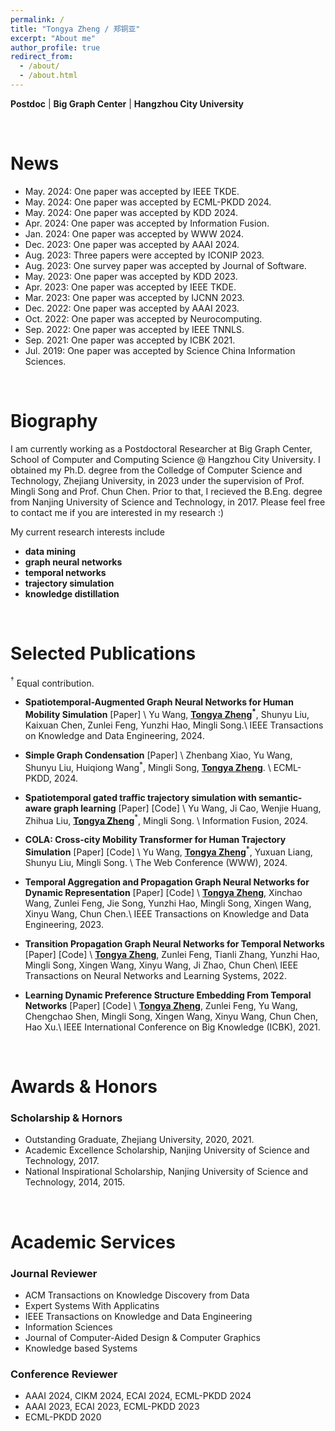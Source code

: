 ```yaml
---
permalink: /
title: "Tongya Zheng / 郑铜亚"
excerpt: "About me"
author_profile: true
redirect_from: 
  - /about/
  - /about.html
---
```


**Postdoc** \| **Big Graph Center** \| **Hangzhou City University**

<br>

News
======
- May. 2024: One paper was accepted by <a href="https://ieeexplore.ieee.org/xpl/RecentIssue.jsp?punumber=69" target="_blank" style="text-decoration: none">IEEE TKDE</a>.
- May. 2024: One paper was accepted by <a href="https://ecmlpkdd.org/2024/" target="_blank" style="text-decoration: none">ECML-PKDD 2024</a>.
- May. 2024: One paper was accepted by <a href="https://kdd2024.kdd.org/" target="_blank" style="text-decoration: none">KDD 2024</a>.
- Apr. 2024: One paper was accepted by <a href="https://www.sciencedirect.com/science/article/pii/S156625352400182" target="_blank" style="text-decoration: none">Information Fusion</a>.
- Jan. 2024: One paper was accepted by <a href="https://www2024.thewebconf.org/" target="_blank" style="text-decoration: none">WWW 2024</a>.
- Dec. 2023: One paper was accepted by <a href="https://aaai.org/aaai-conference/" target="_blank" style="text-decoration: none">AAAI 2024</a>.
- Aug. 2023: Three papers were accepted by <a href="http://iconip2023.org/" target="_blank" style="text-decoration: none">ICONIP 2023</a>.
- Aug. 2023: One survey paper was accepted by <a href="https://www.jos.org.cn/josen/article/abstract/mi007" target="_blank" style="text-decoration: none">Journal of Software</a>.
- May. 2023: One paper was accepted by <a href="https://dl.acm.org/doi/abs/10.1145/3580305.3599388" target="_blank" style="text-decoration: none">KDD 2023</a>.
- Apr. 2023: One paper was accepted by <a href="https://ieeexplore.ieee.org/abstract/document/10094005" target="_blank" style="text-decoration: none">IEEE TKDE</a>.
- Mar. 2023: One paper was accepted by <a href="https://ieeexplore.ieee.org/abstract/document/10191131" target="_blank" style="text-decoration: none">IJCNN 2023</a>.
- Dec. 2022: One paper was accepted by <a href="https://ojs.aaai.org/index.php/AAAI/article/view/26370" target="_blank" style="text-decoration: none">AAAI 2023</a>.
- Oct. 2022: One paper was accepted by <a href="https://www.sciencedirect.com/science/article/pii/S0925231222009961" target="_blank" style="text-decoration: none">Neurocomputing</a>.
- Sep. 2022: One paper was accepted by <a href="https://ieeexplore.ieee.org/abstract/document/9955364" target="_blank" style="text-decoration: none">IEEE TNNLS</a>.
- Sep. 2021: One paper was accepted by <a href="https://ieeexplore.ieee.org/abstract/document/9667681" target="_blank" style="text-decoration: none">ICBK 2021</a>.
- Jul. 2019: One paper was accepted by <a href="https://link.springer.com/article/10.1007/s11432-018-9834-8" target="_blank" style="text-decoration: none">Science China Information Sciences</a>.

<br>


Biography
======

I am currently working as a Postdoctoral Researcher at <a href="http://biggraph.hzcu.edu.cn/col/col8923/index.html" target="_blank" style="text-decoration: none">Big Graph Center</a>, School of Computer and Computing Science @ <a href="http://english.hzcu.edu.cn/" target="_blank" style="text-decoration: none">Hangzhou City University</a>. I obtained my Ph.D. degree from the Colledge of Computer Science and Technology, <a href="https://www.zju.edu.cn/english/" target="_blank" style="text-decoration: none">Zhejiang University</a>, in 2023 under the supervision of Prof. <a href="https://person.zju.edu.cn/en/msong" target="_blank" style="text-decoration: none">Mingli Song</a> and Prof. <a href="https://person.zju.edu.cn/en/0082004" target="_blank" style="text-decoration: none">Chun Chen</a>. Prior to that, I recieved the B.Eng. degree from <a href="https://english.njust.edu.cn/" target="_blank" style="text-decoration: none">Nanjing University of Science and Technology</a>, in 2017. Please feel free to contact me if you are interested in my research :)

My current research interests include 
- **data mining**
- **graph neural networks**
- **temporal networks**
- **trajectory simulation**
- **knowledge distillation**

<br>

Selected Publications
======

$^\dagger$ Equal contribution.

- **Spatiotemporal-Augmented Graph Neural Networks for Human Mobility Simulation** <a href="https://arxiv.org/abs/2306.09381" target="_blank" style="text-decoration: none">\[Paper\]</a> \\
  Yu Wang, **<u>Tongya Zheng</u>$^*$**, Shunyu Liu, Kaixuan Chen, Zunlei Feng, Yunzhi Hao, Mingli Song.\\
  IEEE Transactions on Knowledge and Data Engineering, 2024.

- **Simple Graph Condensation** <a href="https://arxiv.org/abs/2403.14951" target="_blank" style="text-decoration: none">\[Paper\]</a> \\
  Zhenbang Xiao, Yu Wang, Shunyu Liu, Huiqiong Wang$^*$, Mingli Song, **<u>Tongya Zheng</u>**. \\
  ECML-PKDD, 2024.

- **Spatiotemporal gated traffic trajectory simulation with semantic-aware graph learning** <a href="https://www.sciencedirect.com/science/article/pii/S1566253524001829" target="_blank" style="text-decoration: none">\[Paper\]</a> <a href="https://github.com/Star607/STEGA" target="_blank" style="text-decoration: none">\[Code\]</a> \\
  Yu Wang, Ji Cao, Wenjie Huang, Zhihua Liu, **<u>Tongya Zheng</u>**$^*$, Mingli Song. \\
  Information Fusion, 2024.
  
- **COLA: Cross-city Mobility Transformer for Human Trajectory Simulation** <a href="https://dl.acm.org/doi/abs/10.1145/3589334.3645469" target="_blank" style="text-decoration: none">\[Paper\]</a> <a href="https://github.com/Star607/Cross-city-Mobility-Transformer" target="_blank" style="text-decoration: none">\[Code\]</a> \\
  Yu Wang, **<u>Tongya Zheng</u>**$^*$, Yuxuan Liang, Shunyu Liu, Mingli Song. \\
  The Web Conference (WWW), 2024.

- **Temporal Aggregation and Propagation Graph Neural Networks for Dynamic Representation** <a href="https://ieeexplore.ieee.org/abstract/document/10094005" target="_blank" style="text-decoration: none">\[Paper\]</a> <a href="https://github.com/doujiang-zheng/TAP-GNN" target="_blank" style="text-decoration: none">\[Code\]</a> \\
  **<u>Tongya Zheng</u>**, Xinchao Wang, Zunlei Feng, Jie Song, Yunzhi Hao, Mingli Song, Xingen Wang, Xinyu Wang, Chun Chen.\\
  IEEE Transactions on Knowledge and Data Engineering, 2023.

- **Transition Propagation Graph Neural Networks for Temporal Networks** <a href="https://ieeexplore.ieee.org/abstract/document/9955364" target="_blank" style="text-decoration: none">\[Paper\]</a> <a href="https://github.com/doujiang-zheng/TIP-GNN" target="_blank" style="text-decoration: none">\[Code\]</a> \\
  **<u>Tongya Zheng</u>**, Zunlei Feng, Tianli Zhang, Yunzhi Hao, Mingli Song, Xingen Wang, Xinyu Wang, Ji Zhao, Chun Chen\\
  IEEE Transactions on Neural Networks and Learning Systems, 2022.

- **Learning Dynamic Preference Structure Embedding From Temporal Networks** <a href="https://ieeexplore.ieee.org/abstract/document/9667681" target="_blank" style="text-decoration: none">\[Paper\]</a> <a href="https://github.com/doujiang-zheng/Dynamic-Preference-Structure" target="_blank" style="text-decoration: none">\[Code\]</a> \\
  **<u>Tongya Zheng</u>**, Zunlei Feng, Yu Wang, Chengchao Shen, Mingli Song, Xingen Wang, Xinyu Wang, Chun Chen, Hao Xu.\\
  IEEE International Conference on Big Knowledge (ICBK), 2021.

<br>

Awards & Honors
======

### Scholarship & Hornors
  - Outstanding Graduate, Zhejiang University, 2020, 2021.
  - Academic Excellence Scholarship, Nanjing University of Science and Technology, 2017.
  - National Inspirational Scholarship, Nanjing University of Science and Technology, 2014, 2015.

<br>

Academic Services
======


### Journal Reviewer
  - ACM Transactions on Knowledge Discovery from Data
  - Expert Systems With Applicatins
  - IEEE Transactions on Knowledge and Data Engineering
  - Information Sciences
  - Journal of Computer-Aided Design & Computer Graphics
  - Knowledge based Systems

### Conference Reviewer
  - AAAI 2024, CIKM 2024, ECAI 2024, ECML-PKDD 2024
  - AAAI 2023, ECAI 2023, ECML-PKDD 2023
  - ECML-PKDD 2020
